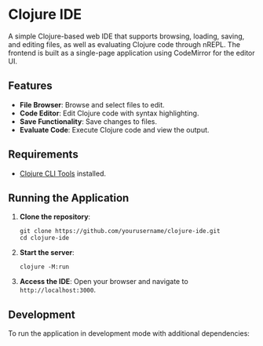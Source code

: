 # Clojure IDE

A simple Clojure-based web IDE that supports browsing, loading, saving, and editing files, as well as evaluating Clojure code through nREPL. The frontend is built as a single-page application using CodeMirror for the editor UI.

## Features

- **File Browser**: Browse and select files to edit.
- **Code Editor**: Edit Clojure code with syntax highlighting.
- **Save Functionality**: Save changes to files.
- **Evaluate Code**: Execute Clojure code and view the output.

## Requirements

- [Clojure CLI Tools](https://clojure.org/guides/getting_started) installed.

## Running the Application

1. **Clone the repository**:
   ```
   git clone https://github.com/yourusername/clojure-ide.git
   cd clojure-ide
   ```

2. **Start the server**:
   ```
   clojure -M:run
   ```

3. **Access the IDE**:
   Open your browser and navigate to `http://localhost:3000`.

## Development

To run the application in development mode with additional dependencies:

